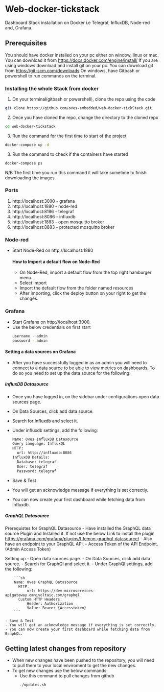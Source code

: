 # Web-docker-tickstack

Dashboard Stack installation on Docker i.e Telegraf, InfluxDB, Node-red and, Grafana.

## Prerequisites

You should have docker installed on your pc either on window, linux or mac. You can download it from
https://docs.docker.com/engine/install/
If you are using windows download and install git on your pc. You can download git from
https://git-scm.com/downloads
On windows, have Gitbash or powershell to run commands on the terminal.

### Installing the whole Stack from docker

1. On your terminal(gitbash or powershell), clone the repo using the code

```sh
git clone https://github.com/oves-embedded/web-docker-tickStack.git
```

2. Once you have cloned the repo, change the directory to the cloned repo

```sh
cd web-docker-tickstack
```

3. Run the command for the first time to start of the project

```sh
docker-compose up -d
```

3. Run the command to check if the containers have started

```sh
docker-compose ps
```

N/B
The first time you run this command it will take sometime to finish downloading the images.

### Ports

1. http://localhost:3000 - grafana
2. http://localhost:1880 - node-red
3. http://localhost:8186 - telegraf
4. http://localhost:8086 - influxdb
5. http://localhost:1883 - open mosquitto broker
6. http://localhost:8883 - protected mosquitto broker

### Node-red
- Start Node-Red on http://localhost:1880

  #### How to Import a default flow on Node-Red
  - On Node-Red, import a default flow from the top right hamburger menu.
  - Select import
  - Import the default flow from the folder named resources
  - After importing, click the deploy button on your right to get the changes.

### Grafana

- Start Grafana on http://localhost:3000.
- Use the below credentials on first start
  ```sh
  username - admin
  password - admin
  ```

#### Setting a data sources on Grafana
- After you have successfully logged in as an admin you will need to connect to a data source to be able to view metrics on dashboards. To do so you need to set up the data source for the following:

##### InfluxDB Datasource

  - Once you have logged in, on the sidebar under configurations open data sources page.
  - On Data Sources, click add data source.
  - Search for Influxdb and select it.
  - Under influxdb settings, add the following:
  
    ```sh
    Name: Oves InfluxDB Datasource
    Query Language: InfluxQL
    HTTP:
      url: http://influxdb:8086
    InfluxDB Details:
      Database: telegraf
      User: telegraf
      Password: telegraf
    ```
  - Save & Test
  - You will get an acknowledge message if everything is set correctly.
  - You can now create your first dashboard while fetching data from influxdb.

##### GraphQL Datasource
  Prerequistes for GraphQL Datasource
      - Have installed the GraphQL data source Plugin and Installed it. If not use the below Link to install the plugin
          https://grafana.com/grafana/plugins/fifemon-graphql-datasource/
      - Also have an endpoint to your GraphQL APi.
      - Access Token of the API Endpoint.(Admin Access Token)

  Setting up
      - Open data sources page.
      - On Data Sources, click add data source.
      - Search for GraphQl and select it.
      - Under GraphQl settings, add the following:

        ```sh
        Name: Oves GraphQL Datasource
          HTTP:
              url: https://dev-microservices-apigateway.omnivoltaic.com/graphql
          Custom HTTP Headers:
              Header: Authorization
              Value: Bearer {Accesstoken}
        ```
   
    - Save & Test
    - You will get an acknowledge message if everything is set correctly.
    - You can now create your first dashboard while fetching data from GraphQL.

## Getting latest changes from repository

- When new changes have been pushed to the repository, you will need to pull them to your local enviroment to get the new changes.
- To get new changes use the below commands:
  - Use this command to pull changes from github
    ```sh
    ./updates.sh
    ```

